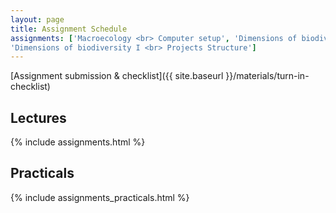 ```yaml
---
layout: page
title: Assignment Schedule
assignments: ['Macroecology <br> Computer setup', 'Dimensions of biodiversity I <br> Intro to R and Version Control',
'Dimensions of biodiversity I <br> Projects Structure']
---
```


[Assignment submission & checklist]({{ site.baseurl }}/materials/turn-in-checklist)

## Lectures

{% include assignments.html %}

## Practicals

{% include assignments_practicals.html %}


<!-- Schedule Management
- Update the `assignments:` list with `title:` from `assignments/` files.
- Add 'Template' to `assignments:` to view the course template from `docs/`.
- The remaining content should be left AS IS.
-->
